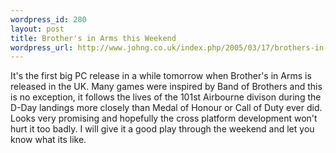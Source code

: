 ```yaml
--- 
wordpress_id: 280
layout: post
title: Brother's in Arms this Weekend
wordpress_url: http://www.johng.co.uk/index.php/2005/03/17/brothers-in-arms-this-weekend/
---
```

It's the first big PC release in a while tomorrow when Brother's in Arms is released in the UK. Many games were inspired by Band of Brothers and this is no exception, it follows the lives of the 101st Airbourne divison during the D-Day landings more closely than Medal of Honour or Call of Duty ever did. Looks very promising and hopefully the cross platform development won't hurt it too badly. I will give it a good play through the weekend and let you know what its like.
